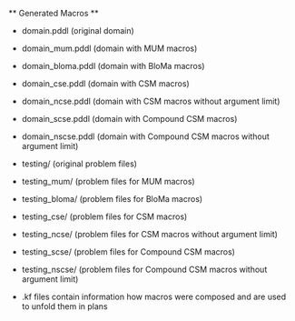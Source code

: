 ** Generated Macros **

- domain.pddl (original domain)
- domain_mum.pddl (domain with MUM macros)
- domain_bloma.pddl (domain with BloMa macros)
- domain_cse.pddl (domain with CSM macros)
- domain_ncse.pddl (domain with CSM macros without argument limit)
- domain_scse.pddl (domain with Compound CSM macros)
- domain_nscse.pddl (domain with Compound CSM macros without argument limit)

- testing/ (original problem files)
- testing_mum/ (problem files for MUM macros)
- testing_bloma/ (problem files for BloMa macros)
- testing_cse/ (problem files for CSM macros)
- testing_ncse/ (problem files for CSM macros without argument limit)
- testing_scse/ (problem files for Compound CSM macros)
- testing_nscse/ (problem files for Compound CSM macros without argument limit)

- .kf files contain information how macros were composed and are used to unfold them in plans 

